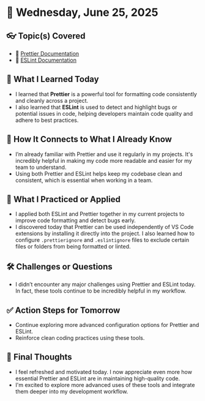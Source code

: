 # 📅 Wednesday, June 25, 2025

## 👓 Topic(s) Covered
- 📌 [Prettier Documentation](https://prettier.io/docs/)
- 📌 [ESLint Documentation](https://eslint.org/docs/latest/use/getting-started)

## 🧠 What I Learned Today
- I learned that **Prettier** is a powerful tool for formatting code consistently and cleanly across a project.
- I also learned that **ESLint** is used to detect and highlight bugs or potential issues in code, helping developers maintain code quality and adhere to best practices.

## 🔄 How It Connects to What I Already Know
- I’m already familiar with Prettier and use it regularly in my projects. It's incredibly helpful in making my code more readable and easier for my team to understand.
- Using both Prettier and ESLint helps keep my codebase clean and consistent, which is essential when working in a team.

## 🚀 What I Practiced or Applied
- I applied both ESLint and Prettier together in my current projects to improve code formatting and detect bugs early.
- I discovered today that Prettier can be used independently of VS Code extensions by installing it directly into the project. I also learned how to configure `.prettierignore` and `.eslintignore` files to exclude certain files or folders from being formatted or linted.

## 🛠 Challenges or Questions
- I didn’t encounter any major challenges using Prettier and ESLint today. In fact, these tools continue to be incredibly helpful in my workflow.

## ✅ Action Steps for Tomorrow
- Continue exploring more advanced configuration options for Prettier and ESLint.
- Reinforce clean coding practices using these tools.

## 💬 Final Thoughts
- I feel refreshed and motivated today. I now appreciate even more how essential Prettier and ESLint are in maintaining high-quality code.
- I'm excited to explore more advanced uses of these tools and integrate them deeper into my development workflow.
